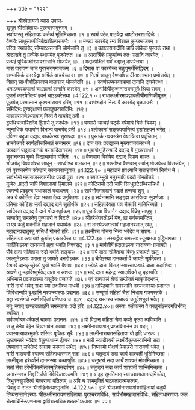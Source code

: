 +++
title = "१२२"

+++
श्रीश्वेतायनो व्यास उवाच-  
शृणुत श्रीसंहितायाः पुरश्चरणमुत्तमम् ।  
सर्वायास्तु संहितायाः कर्तव्यं भूतिमिच्छता ॥१ ॥
स्वयं पठेत् पाठयेद्वा चाष्टोत्तरशतद्विजैः ।  
वैष्णवैः साधुसाध्वीभिर्ब्रह्मशीलपरायणैः ॥२ ॥
मण्डपं कारयेद् रम्यं विशालं कुण्डमण्डपम् ।  
परितः स्थापयेद् सौम्याऽऽसनानि चोर्णजानि तु ॥३ ॥
काष्ठासनादीनि चापि त्वेकैकं पुस्तकं तथा ।  
श्रेष्ठासने तु प्रत्येके स्थापयेत् पूजयेत्ततः ॥४ ॥
आरार्त्रिकं प्रकुर्याच्च ततः पाठानि कारयेत् ।  
प्रत्यहं पूरिकाक्षीरपायसान्नानि भोजयेत् ॥५ ॥
यद्यदपेक्षितं सर्वं दद्यात्तु दापयेत्तथा ।  
मासं पारायणं चात्र पुरश्चरणमात्रकम् ॥६ ॥
द्विमासं वा कारयेच्च चतुःपुमर्थसिद्धिदम् ।  
षाण्मासिकं कारयेद्वा वार्षिकं वाचयेच्च वा ॥७ ॥
नित्यं साधून् वैष्णवाँश्च दीनाऽनाथान् प्रभोजयेत् ।  
विप्रान् साध्वीर्बालिकाश्च बालकान् भोजयेदपि ॥८ ॥
स्वर्णरूप्यकपात्राणां दानानि दापयेत्तथा ।  
धनाऽम्बरकणानां चाऽन्नानां दानानि कारयेत् ॥९ ॥
अनादिश्रीकृष्णनारायणमूर्तेः श्रिया समम् ।  
पूजनं कारयेन्नित्यं हवनं चाऽऽचरेत्तथा ॥4.122.१ ०॥
राधालक्ष्मीरमाप्रज्ञावतीश्रीमाणिकीयुतम् ।  
पूजयेत् परमात्मानं कृष्णनारायणं हरिम् ॥११ ॥
दशांशहोमं नित्यं वै कारयेद् घृतपायसैः ।  
समिद्भिः पुण्यवृक्षाणां फलपुष्परसादिभिः ॥१२।  
मासपारायणेऽध्यायान् नित्यं वै वाचयेद् व्रती ।  
द्व्यधिचत्वारिंशदेव द्विमासे तु तदर्धतः ॥१३॥
षण्मासे चान्वहं षट्कं वर्षमात्रे त्रिकं त्रिकम् ।  
न्यूनाधिकं यथायोगं विभज्य वाचयेद् व्रती ॥१४॥
श्लोकानां सङ्ख्ययानित्यं दृशांशहवनं चरेत् ।  
दक्षिणा बहुधा दद्याद् वाचकेभ्यः सुखप्रदाः ॥१५॥
पुस्तकं नववस्त्रेण वेष्टयित्वा प्रपूजितम् ।  
भ्रामयेन्नगरे स्वर्णहस्तिस्थितं सचामरम् ॥१६॥
दानं ततः प्रदद्याच्च मुख्यवाचकसाधवे ।  
छत्रदानं पादुकादानकं वस्त्रादिदानकम् ॥१७॥
भूषागोभूहिरण्यादि दद्याद् वै मुख्यसाधवे ।  
सुवाचकाय गुरवे विद्याचार्याय योगिने ॥१८ ॥
वैष्णवाय विशेषेण दद्याद् विप्राय भावतः ।  
भोजयेद् विप्रवर्यांश्च साधून् - साध्वीश्च बालकान् ॥१९॥
भक्ताँश्च वैष्णवान् सर्वान् भोजयेच्च विसर्जयेत् ।  
एवं पुरश्चरणेन स्वेष्टान् कामानवाप्नुयात् ॥4.122.२० ॥
महादानं प्रवक्ष्यामि सम्राड्योग्यं निबोध मे ।  
सार्वभौमो महाराजस्त्वाग्नीध्रः प्रददौ पुरा ॥२१ ॥
स्वायम्भुवो मनुश्चापि प्रददौ गोमतीतटे ।  
कुबेरः .प्रददौ चापि विशालायां हिमालये ॥२२॥
कोटिरायो ददौ चापि सिन्धुतटेऽब्धिसन्निधौ ।  
एवमन्ये प्रददुश्च यथाकालं यथाधनम् ॥२३॥
सार्वभौममहादानं गद्यते तन्मया शृणु ।  
अत्र ये कीर्तिता देवा भक्ता देव्यः प्रमुक्तिगाः ॥२४॥
सर्वनामानि सङ्गृह्य कारयित्वा सुवर्णजाः ।  
प्रतिमाः कोटिशः सर्वा दद्याद् दाने सुतीर्थके ॥२५॥
संहितादेवता यत्र चैकापि नातिरिच्यते ।  
सर्वदेवता दद्याद् वै दाने गोदानपूर्वकम् ॥२६॥
पूजयित्वा विधानेन दद्याद् विप्रेषु साधुषु ।  
सत्पात्रेषु समस्तेषु पुण्यपारो न विद्यते ॥२७॥
श्रीहरेर्भगवतोऽर्थं येन, ह्म सर्वस्वमर्पितम् ।  
स एव कर्तुं शक्नोति महादानं यथार्थतः ॥२८॥
स तारयेज्जगत्सर्वं महादानबलात् खलु ।  
महादानप्रदातुस्तु सन्निधौ गोचरो हरिः ॥२९॥
लक्ष्मीश्च गोचरा नित्यं भवेदेव न संशयः ।  
संहितायाः कथायज्ञं कुर्यात् प्रकारयेच्च यः ॥4.122.३०॥
तस्यर्द्धयः समस्ताः स्युरक्षय्या वृद्धिमागताः ।  
कार्तिकेऽस्या दानकर्ता ब्रह्मा भवति विश्वसृट् ॥३ १॥
मार्गशीर्षे प्रदाताऽस्या नारायणाः प्रजायते ।  
पौषे दाता संहिताया रुद्रो भवति शङ्करः ॥३२॥
माघे दाता संहिताया विष्णुः प्रजायते खलु ।  
फाल्गुनेऽस्याः प्रदाता तु जायते धनदोऽचलः ॥३३॥
चैत्रेऽस्या दानकर्ता वै जायते सूर्यदेवता ।  
वैशाखे दानकृच्छ्रेष्ठो ध्रुवो भवति वैष्णवः ॥३४॥
ज्येष्ठे दाता विराट् स्याच्चाऽऽषाढे दाता सदाशिवः ।  
श्रावणे तु महाविष्णुर्भवेद् दाता न संशयः ॥३५॥
भाद्रे दाता महेन्द्रः स्यादाश्विने तु बृहस्पतिः ।  
अधिमासे प्रदाताऽस्या वासुदेवः प्रजायते ॥३६॥
एवं दानफलं श्रेष्ठं सम्प्रोक्तं मत्कृपोद्भवम् ।  
नारी दात्रो भवेद् राधा रमा लक्ष्मीश्च माधवी ॥३७॥
दारिद्र्यानि समस्तानि नश्यन्त्यस्याः प्रदानतः ।  
त्रिविधान्यपि दुःखानि नश्यन्त्यस्याः प्रदानतः ॥३८॥
सम्पूर्णां संहितां चैतां निधाय गजमस्तके ।  
यद्वा स्वर्णगजे स्वर्णसंहितां प्रणिधाय च ॥३९॥
दद्याद् यस्तस्य साम्राज्यं चतुर्दशभुवां भवेत् ।  
मनुः स्यात् खण्डदाताऽपि समस्तायाः प्रदो हरिः ॥4.122.४०॥
अस्याः श्लोकस्य वै वक्तुर्नाऽसद्गतिर्भवेत् क्वचित् ।  
सर्ववर्णाश्रमधर्मफलं चास्याः प्रदानतः ॥४१ ॥
यो विद्वान् संहितां चेमां कण्ठे कृत्वा त्वविष्यति ।  
स तु तेनैव देहेन दिव्यभावेन सर्वथा ॥४२॥
लक्ष्मीनारायणात् प्राप्तविमानेन परं पदम् ।  
प्रयास्यत्याक्षरमुक्तैः शंसितः पूजितः सुरैः ॥४३॥
लक्ष्मीनारायणसंहिताया यो हृदि धारकः ।  
सृष्ट्यन्तरे भवेदेषः वैकुण्ठधाम्न ईश्वरः ॥४४॥
नारी स्यादीश्वरी लक्ष्मीर्वैकुण्ठस्वामिनी सदा ।  
एषणावान् लभेतेष्टं सकामः कामनां लभेत् ॥४५॥
निष्कामो मोक्षणं प्रेयान्नरो नारायणो भवेत् ।  
नारी नारायणी स्याच्च संहिताधारणात् सदा ॥४६॥
चतुष्टयं सदा कार्यं शाश्वतीं भूतिमिच्छता ।  
लक्ष्मीपूजा हरेर्ध्यानं दानमस्याः कथाश्रुतिः ॥४७॥
चतुष्टयं सदा कार्यं शाश्वतं मोक्षमिच्छता ।  
सतां सेवा हरेर्भक्तिर्लीलास्मृतिस्तदर्पणम् ॥४८॥
चतुष्टयं सदा कार्यं शाश्वतीं शान्तिमिच्छता ।  
अनारम्भश्च निवृत्तिर्जपो विवेकिताऽऽत्मनि ॥४९॥
य इह सुमतिमान् स्याच्छाश्वतानन्दमिच्छेत्,  
त्रिभुवनसुपतित्वं चेश्वराणां पतित्वम् ॥
अपि च परममुक्तिं चाऽवतारात्मकत्वम्,  
पिबतु स सततं श्रीसंहितोत्थाऽमृतानि ॥4.122.५०॥
इति श्रीलक्ष्मीनारायणीयसंहितायां चतुर्थे तिष्यसन्तानेऽस्याः श्रीलक्ष्मीनारायणसंहितायाः पुरश्चरणविधिः, सार्वभौममहादानविधिः, संहिताधारणायाः फलं चेत्यादिनिरूपणनामा द्वाविंशत्यधिकशततमोऽध्यायः ॥१ २२॥
    
    

